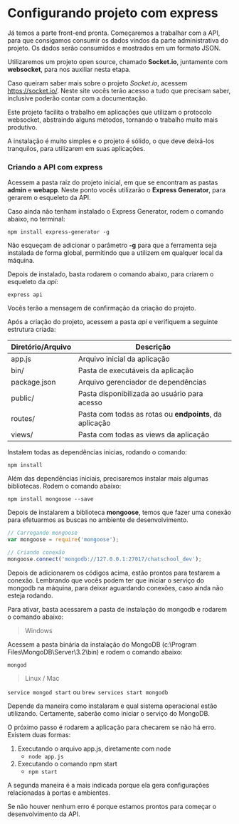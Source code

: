 # Configurando projeto com express

Já temos a parte front-end pronta. Começaremos a trabalhar com a API, para que consigamos consumir os dados vindos da parte administrativa do projeto. Os dados serão consumidos e mostrados em um formato JSON.

Utilizaremos um projeto open source, chamado **Socket.io**, juntamente com **websocket**, para nos auxiliar nesta etapa.

Caso queiram saber mais sobre o projeto *Socket.io*, acessem <https://socket.io/>. Neste site vocês terão acesso a tudo que precisam saber, inclusive poderão contar com a documentação.

Este projeto facilita o trabalho em aplicações que utilizam o protocolo websocket, abstraindo alguns métodos, tornando o trabalho muito mais produtivo.

A instalação é muito simples e o projeto é sólido, o que deve deixá-los tranquilos, para utilizarem em suas aplicações.

### Criando a API com express

Acessem a pasta raiz do projeto inicial, em que se encontram as pastas **admin** e **webapp**. Neste ponto vocês utilizarão o **Express Generator**, para gerarem o esqueleto da API.

Caso ainda não tenham instalado o Express Generator, rodem o comando abaixo, no terminal:

`npm install express-generator -g`

Não esqueçam de adicionar o parâmetro **-g** para que a ferramenta seja instalada de forma global, permitindo que  a utilizem em qualquer local da máquina.

Depois de instalado, basta rodarem o comando abaixo, para criarem o esqueleto da *api*:

`express api`

Vocês terão a mensagem de confirmação da criação do projeto.

Após a criação do projeto, acessem a pasta *api* e verifiquem a seguinte estrutura criada:

| Diretório/Arquivo | Descrição |
| ----------------- | --------- |
| app.js | Arquivo inicial da aplicação |
| bin/ | Pasta de executáveis da aplicação |
| package.json | Arquivo gerenciador de dependências |
| public/ | Pasta disponibilizada ao usuário para acesso |
| routes/ | Pasta com todas as rotas ou **endpoints**, da aplicação |
| views/ | Pasta com todas as views da aplicação |

Instalem todas as dependências inicias, rodando o comando:

`npm install`

Além das dependências iniciais, precisaremos instalar mais algumas bibliotecas. Rodem o comando abaixo:

`npm install mongoose --save`

Depois de instalarem a biblioteca **mongoose**, temos que fazer uma conexão para efetuarmos as buscas no ambiente de desenvolvimento.

```js
// Carregando mongoose
var mongoose = require('mongoose');

// Criando conexão
mongoose.connect('mongodb://127.0.0.1:27017/chatschool_dev');
```

Depois de adicionarem os códigos acima, estão prontos para testarem a conexão. Lembrando que vocês podem ter que iniciar o serviço do mongodb na máquina, para deixar aguardando conexões, caso ainda não esteja rodando.

Para ativar, basta acessarem a pasta de instalação do mongodb e rodarem o comando abaixo:

> Windows

Acessem a pasta binária da instalação do MongoDB  (c:\Program Files\MongoDB\Server\3.2\bin) e rodem o comando abaixo:

`mongod`

> Linux / Mac

`service mongod start` ou `brew services start mongodb`

Depende da maneira como instalaram e qual sistema operacional estão utilizando. Certamente, saberão como iniciar o serviço do MongoDB.

O próximo passo é rodarem a aplicação para checarem se não há erro. Existem duas formas:

1. Executando o arquivo app.js, diretamente com node
	* `node app.js`
2. Executando o comando npm start
	* `npm start`

A segunda maneira é a mais indicada porque ela gera configurações relacionadas à portas e ambientes.

Se não houver nenhum erro é porque estamos prontos para começar o desenvolvimento da API.